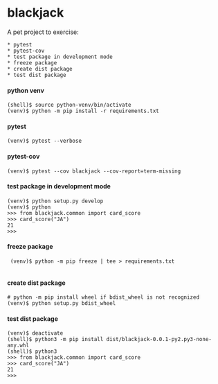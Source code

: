 # blackjack

A pet project to exercise:

    * pytest
    * pytest-cov
    * test package in development mode
    * freeze package
    * create dist package
    * test dist package


#### python venv

```shell
(shell)$ source python-venv/bin/activate
(venv)$ python -m pip install -r requirements.txt
```

#### pytest

```shell \tiny
(venv)$ pytest --verbose

```

#### pytest-cov

```shell
(venv)$ pytest --cov blackjack --cov-report=term-missing

```

#### test package in development mode

```shell
(venv)$ python setup.py develop
(venv)$ python
>>> from blackjack.common import card_score
>>> card_score("JA")
21
>>>

```

#### freeze package
```shell
 (venv)$ python -m pip freeze | tee > requirements.txt
 
 ```

 #### create dist package
 ```shell
 # python -m pip install wheel if bdist_wheel is not recognized
 (venv)$ python setup.py bdist_wheel
 
 ```

 #### test dist package
 ```shell
 (venv)$ deactivate
 (shell)$ python3 -m pip install dist/blackjack-0.0.1-py2.py3-none-any.whl
 (shell)$ python3
>>> from blackjack.common import card_score
>>> card_score("JA")
21
>>>

```
